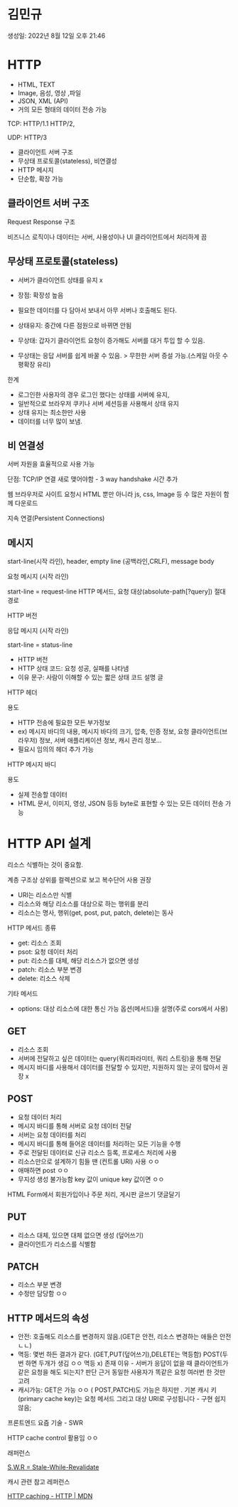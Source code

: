 # 김민규

생성일: 2022년 8월 12일 오후 21:46

# HTTP

- HTML, TEXT
- Image, 음성, 영상 ,파일
- JSON, XML (API)
- 거의 모든 형태의 데이터 전송 가능

TCP: HTTP/1.1 HTTP/2,

UDP: HTTP/3

- 클라이언트 서버 구조
- 무상태 프로토콜(stateless), 비연결성
- HTTP 메시지
- 단순함, 확장 가능

## 클라이언트 서버 구조

Request Response 구조

비즈니스 로직이나 데이터는 서버, 사용성이나 UI 클라이언트에서 처리하게 끔

## 무상태 프로토콜(stateless)

- 서버가 클라이언트 상태를 유지 x
- 장점: 확장성 높음
- 필요한 데이터를 다 담아서 보내서 아무 서버나 호출해도 된다.

- 상태유지: 중간에 다른 점원으로 바뀌면 안됨
- 무상태: 갑자기 클라이언트 요청이 증가해도 서버를 대거 투입 할 수 있음.
- 무상태는 응답 서버를 쉽게 바꿀 수 있음. > 무한한 서버 증설 가능.(스케일 아웃 수평확장 유리)

한계

- 로그인한 사용자의 경우 로그인 했다는 상태를 서버에 유지,
- 일반적으로 브라우저 쿠키나 서버 세션등을 사용해서 상태 유지
- 상태 유지는 최소한만 사용
- 데이터를 너무 많이 보냄.

## 비 연결성

서버 자원을 효율적으로 사용 가능

단점: TCP/IP 연결 새로 맺어야함 - 3 way handshake 시간 추가

웹 브라우저로 사이트 요청시 HTML 뿐만 아니라 js, css, Image 등 수 많은 자원이 함께 다운로드

지속 연결(Persistent Connections)

## 메시지

start-line(시작 라인), header, empty line (공백라인,CRLF), message body

요청 메시지 (시작 라인)

start-line = request-line
HTTP 메서드, 요청 대상(absolute-path[?query]) 절대경로

HTTP 버전

응답 메시지 (시작 라인)

start-line = status-line

- HTTP 버전
- HTTP 상태 코드: 요청 성공, 실패를 나타냄
- 이유 문구: 사람이 이해할 수 있는 짧은 상태 코드 설명 글

HTTP 헤더

용도

- HTTP 전송에 필요한 모든 부가정보
- ex) 메시지 바디의 내용, 메시지 바다의 크기, 압축, 인증 정보, 요청 클라이언트(브라우저) 정보, 서버 애플리케이션 정보, 캐시 관리 정보…
- 필요시 임의의 헤더 추가 가능

HTTP 메시지 바디

용도

- 실제 전송할 데이터
- HTML 문서, 이미지, 영상, JSON 등등 byte로 표현할 수 있는 모든 데이터 전송 가능

# HTTP API 설계

리소스 식별하는 것이 중요함.

계층 구조상 상위를 컬렉션으로 보고 복수단어 사용 권장

- URI는 리소스만 식별
- 리소스와 해당 리소스를 대상으로 하는 행위를 분리
- 리소스는 명사, 행위(get, post, put, patch, delete)는 동사

HTTP 메서드 종류

- get: 리소스 조회
- psot: 요청 데이터 처리
- put: 리소스를 대체, 해당 리소스가 없으면 생성
- patch: 리소스 부분 변경
- delete: 리소스 삭제

기타 메서드

- options: 대상 리소스에 대한 통신 가능 옵션(메서드)을 설명(주로 cors에서 사용)

## GET

- 리소스 조회
- 서버에 전달하고 싶은 데이터는 query(쿼리파라미터, 쿼리 스트링)을 통해 전달
- 메시지 바디를 사용해서 데이터를 전달할 수 있지만, 지원하지 않는 곳이 많아서 권장 x

## POST

- 요청 데이터 처리
- 메시지 바디를 통해 서버로 요청 데이터 전달
- 서버는 요청 데이터를 처리
- 메시지 바디를 통해 들어온 데이터를 처리하는 모든 기능을 수행
- 주로 전달된 데이터로 신규 리소스 등록, 프로세스 처리에 사용
- 리소스만으로 설계하기 힘들 땐 (컨트롤 URI) 사용 ㅇㅇ
- 애매하면 post ㅇㅇ
- 무지성 생성 불가능함 key 값이 unique key 값이면 ㅇㅇ

HTML Form에서 회원가입이나 주문 처리, 게시판 글쓰기 댓글달기

## PUT

- 리소스 대체, 있으면 대체 없으면 생성 (덮어쓰기)
- 클라이언트가 리소스를 식별함

## PATCH

- 리소스 부분 변경
- 수정만 담당함 ㅇㅇ

## HTTP 메서드의 속성

- 안전: 호출해도 리소스를 변경하지 않음.(GET은 안전, 리소스 변경하는 애들은 안전 ㄴㄴ)
- 멱등: 몇번 하든 결과가 같다. (GET,PUT(덮어쓰기),DELETE는 멱등함)
  POST(두번 하면 두개가 생김 ㅇㅇ 멱등 x)
  존재 이유 - 서버가 응답이 없을 때 클라이언트가 같은 요청을 해도 되는지? 판단 근거
  동일한 사용자가 똑같은 요청 여러번 한 것만 고려
- 캐시가능: GET은 가능 ㅇㅇ ( POST,PATCH)도 가능은 하지만 . 기본 캐시 키(primary cache key)는 요청 메서드 그리고 대상 URI로 구성됩니다 - 구현 쉽지않음;

프론트엔드 요즘 기술 - SWR

HTTP cache control 활용임 ㅇㅇ

래퍼런스

[S.W.R = Stale-While-Revalidate](https://iborymagic.tistory.com/135)

캐시 관련 참고 레퍼런스

[HTTP caching - HTTP | MDN](https://developer.mozilla.org/ko/docs/Web/HTTP/Caching)
